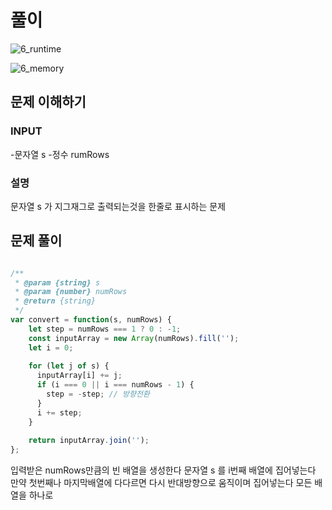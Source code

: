 # 풀이

![6_runtime](https://user-images.githubusercontent.com/109533678/232199814-14ee98b3-5e19-460a-b8ea-ac0856a371e6.svg)


![6_memory](https://user-images.githubusercontent.com/109533678/232199847-f14fe1cd-45c0-480c-99f4-d6bfcc43c183.svg)



## 문제 이해하기

### INPUT
-문자열 s
-정수 rumRows

### 설명

문자열 s 가 지그재그로 출력되는것을 한줄로 표시하는 문제

## 문제 풀이
~~~javascript

/**
 * @param {string} s
 * @param {number} numRows
 * @return {string}
 */
var convert = function(s, numRows) {
    let step = numRows === 1 ? 0 : -1;
    const inputArray = new Array(numRows).fill('');
    let i = 0;
    
    for (let j of s) {
      inputArray[i] += j;
      if (i === 0 || i === numRows - 1) {
        step = -step; // 방향전환
      }
      i += step;
    }
    
    return inputArray.join('');
};

~~~

입력받은 numRows만큼의 빈 배열을 생성한다
문자열 s 를 i번째 배열에 집어넣는다
만약 첫번째나 마지막배열에 다다르면 다시 반대방향으로 움직이며 집어넣는다
모든 배열을 하나로 
